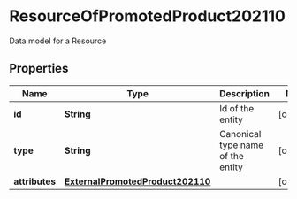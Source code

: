 

# ResourceOfPromotedProduct202110

Data model for a Resource

## Properties

| Name | Type | Description | Notes |
|------------ | ------------- | ------------- | -------------|
|**id** | **String** | Id of the entity |  [optional] |
|**type** | **String** | Canonical type name of the entity |  [optional] |
|**attributes** | [**ExternalPromotedProduct202110**](ExternalPromotedProduct202110.md) |  |  [optional] |



